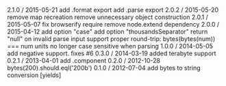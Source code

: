 2.1.0 / 2015-05-21
add .format export
add .parse export
2.0.2 / 2015-05-20
remove map recreation
remove unnecessary object construction
2.0.1 / 2015-05-07
fix browserify require
remove node.extend dependency
2.0.0 / 2015-04-12
add option "case"
add option "thousandsSeparator"
return "null" on invalid parse input
support proper round-trip: bytes(bytes(num)) === num
units no longer case sensitive when parsing
1.0.0 / 2014-05-05
add negative support. fixes #6
0.3.0 / 2014-03-19
added terabyte support
0.2.1 / 2013-04-01
add .component
0.2.0 / 2012-10-28
bytes(200).should.eql('200b')
0.1.0 / 2012-07-04
add bytes to string conversion [yields]